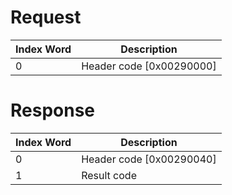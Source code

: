 # Request

| Index Word | Description                |
|------------|----------------------------|
| 0          | Header code \[0x00290000\] |

# Response

| Index Word | Description                |
|------------|----------------------------|
| 0          | Header code \[0x00290040\] |
| 1          | Result code                |